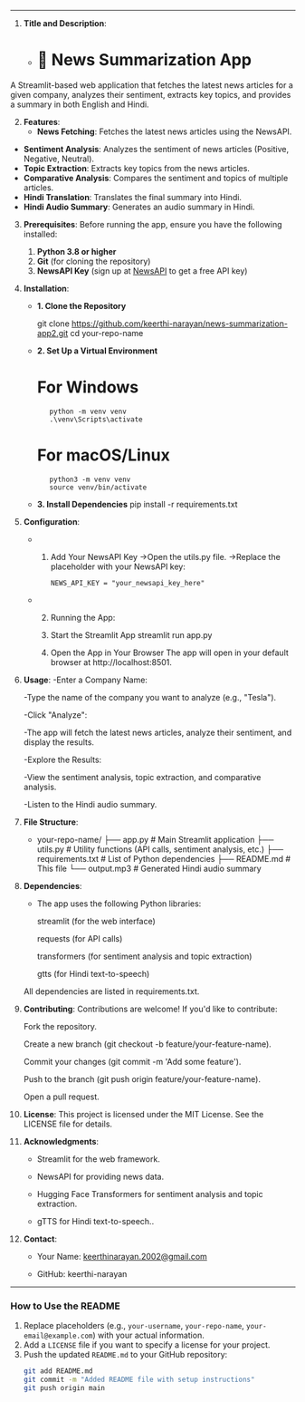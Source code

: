 
---

1. **Title and Description**:
   - # 📰 News Summarization App

A Streamlit-based web application that fetches the latest news articles for a given company, analyzes their sentiment, extracts key topics, and provides a summary in both English and Hindi.

2. **Features**:
   - **News Fetching**: Fetches the latest news articles using the NewsAPI.
- **Sentiment Analysis**: Analyzes the sentiment of news articles (Positive, Negative, Neutral).
- **Topic Extraction**: Extracts key topics from the news articles.
- **Comparative Analysis**: Compares the sentiment and topics of multiple articles.
- **Hindi Translation**: Translates the final summary into Hindi.
- **Hindi Audio Summary**: Generates an audio summary in Hindi.

3. **Prerequisites**:
   Before running the app, ensure you have the following installed:

    1. **Python 3.8 or higher**
    2. **Git** (for cloning the repository)
    3. **NewsAPI Key** (sign up at [NewsAPI](https://newsapi.org/) to get a free API key)

4. **Installation**:
   - **1. Clone the Repository**

        git clone https://github.com/keerthi-narayan/news-summarization-app2.git
        cd your-repo-name

   - **2. Set Up a Virtual Environment**
        # For Windows
            python -m venv venv
            .\venv\Scripts\activate

        # For macOS/Linux
            python3 -m venv venv
            source venv/bin/activate

    - **3. Install Dependencies**
            pip install -r requirements.txt

5. **Configuration**:
   - 1. Add Your NewsAPI Key
        ->Open the utils.py file.
        ->Replace the placeholder with your NewsAPI key:

            NEWS_API_KEY = "your_newsapi_key_here"

    - 2. Running the App:
        1. Start the Streamlit App
            streamlit run app.py

        2. Open the App in Your Browser
            The app will open in your default browser at http://localhost:8501.

6. **Usage**:
   -Enter a Company Name:

    -Type the name of the company you want to analyze (e.g., "Tesla").

    -Click "Analyze":

    -The app will fetch the latest news articles, analyze their sentiment, and display the results.

    -Explore the Results:

    -View the sentiment analysis, topic extraction, and comparative analysis.

    -Listen to the Hindi audio summary.

7. **File Structure**:
   - your-repo-name/
    ├── app.py                # Main Streamlit application
    ├── utils.py              # Utility functions (API calls, sentiment analysis, etc.)
    ├── requirements.txt      # List of Python dependencies
    ├── README.md             # This file
    └── output.mp3            # Generated Hindi audio summary

8. **Dependencies**:
   - The app uses the following Python libraries:

        streamlit (for the web interface)

        requests (for API calls)

        transformers (for sentiment analysis and topic extraction)

        gtts (for Hindi text-to-speech)

    All dependencies are listed in requirements.txt.

9. **Contributing**:
   Contributions are welcome! If you'd like to contribute:

    Fork the repository.

    Create a new branch (git checkout -b feature/your-feature-name).

    Commit your changes (git commit -m 'Add some feature').

    Push to the branch (git push origin feature/your-feature-name).

    Open a pull request.

10. **License**:
    This project is licensed under the MIT License. See the LICENSE file for details.

11. **Acknowledgments**:
    - Streamlit for the web framework.

    - NewsAPI for providing news data.

    - Hugging Face Transformers for sentiment analysis and topic extraction.

    - gTTS for Hindi text-to-speech..

12. **Contact**:
    - Your Name: keerthinarayan.2002@gmail.com

    - GitHub: keerthi-narayan

---

### **How to Use the README**
1. Replace placeholders (e.g., `your-username`, `your-repo-name`, `your-email@example.com`) with your actual information.
2. Add a `LICENSE` file if you want to specify a license for your project.
3. Push the updated `README.md` to your GitHub repository:
   ```bash
   git add README.md
   git commit -m "Added README file with setup instructions"
   git push origin main